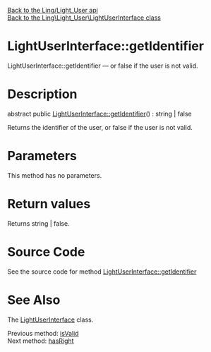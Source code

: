 [Back to the Ling/Light_User api](https://github.com/lingtalfi/Light_User/blob/master/doc/api/Ling/Light_User.md)<br>
[Back to the Ling\Light_User\LightUserInterface class](https://github.com/lingtalfi/Light_User/blob/master/doc/api/Ling/Light_User/LightUserInterface.md)


LightUserInterface::getIdentifier
================



LightUserInterface::getIdentifier — or false if the user is not valid.




Description
================


abstract public [LightUserInterface::getIdentifier](https://github.com/lingtalfi/Light_User/blob/master/doc/api/Ling/Light_User/LightUserInterface/getIdentifier.md)() : string | false




Returns the identifier of the user,
or false if the user is not valid.




Parameters
================

This method has no parameters.


Return values
================

Returns string | false.








Source Code
===========
See the source code for method [LightUserInterface::getIdentifier](https://github.com/lingtalfi/Light_User/blob/master/LightUserInterface.php#L28-L28)


See Also
================

The [LightUserInterface](https://github.com/lingtalfi/Light_User/blob/master/doc/api/Ling/Light_User/LightUserInterface.md) class.

Previous method: [isValid](https://github.com/lingtalfi/Light_User/blob/master/doc/api/Ling/Light_User/LightUserInterface/isValid.md)<br>Next method: [hasRight](https://github.com/lingtalfi/Light_User/blob/master/doc/api/Ling/Light_User/LightUserInterface/hasRight.md)<br>

